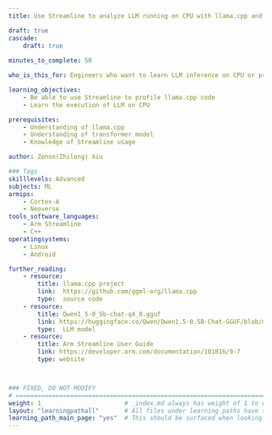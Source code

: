 ```yaml
---
title: Use Streamline to analyze LLM running on CPU with llama.cpp and KleidiAI

draft: true
cascade:
    draft: true
    
minutes_to_complete: 50

who_is_this_for: Engineers who want to learn LLM inference on CPU or profile and optimize llama.cpp code.

learning_objectives: 
    - Be able to use Streamline to profile llama.cpp code
    - Learn the execution of LLM on CPU

prerequisites:
    - Understanding of llama.cpp
    - Understanding of transformer model
    - Knowledge of Streamline usage

author: Zenon(Zhilong) Xiu

### Tags
skilllevels: Advanced
subjects: ML
armips:
    - Cortex-A
    - Neoverse
tools_software_languages:
    - Arm Streamline
    - C++
operatingsystems:
    - Linux
    - Android

further_reading:
    - resource:
        title: llama.cpp project
        link:  https://github.com/ggml-org/llama.cpp
        type:  source code
    - resource:
        title: Qwen1_5-0_5b-chat-q4_0.gguf 
        link: https://huggingface.co/Qwen/Qwen1.5-0.5B-Chat-GGUF/blob/main/qwen1_5-0_5b-chat-q4_0.gguf 
        type:  LLM model
    - resource:
        title: Arm Streamline User Guide 
        link: https://developer.arm.com/documentation/101816/9-7
        type: website



### FIXED, DO NOT MODIFY
# ================================================================================
weight: 1                       # _index.md always has weight of 1 to order correctly
layout: "learningpathall"       # All files under learning paths have this same wrapper
learning_path_main_page: "yes"  # This should be surfaced when looking for related content. Only set for _index.md of learning path content.
---
```

